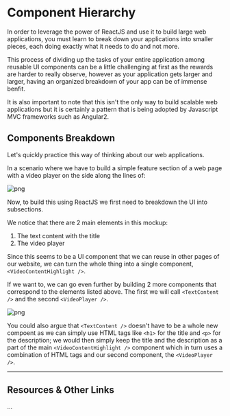 # Component Hierarchy

In order to leverage the power of ReactJS and use it to build large web applications, you must learn to break down your applications into smaller pieces, each doing exactly what it needs to do and not more.

This process of dividing up the tasks of your entire application among reusable UI components can be a little challenging at first as the rewards are harder to really observe, however as your application gets larger and larger, having an organized breakdown of your app can be of immense benfit.

It is also important to note that this isn't the only way to build scalable web applications but it is certainly a pattern that is being adopted by Javascript MVC frameworks such as Angular2.


## Components Breakdown

Let's quickly practice this way of thinking about our web applications. 

In a scenario where we have to build a simple feature section of a web page with a video player on the side along the lines of:

![png](https://cl.ly/0m3H2J3Z110S/Image%202016-08-26%20at%2011.07.24%20PM.png "feature_video_highlight")


Now, to build this using ReactJS we first need to breakdown the UI into subsections.

We notice that there are 2 main elements in this mockup:

1. The text content with the title
2. The video player

Since this seems to be a UI component that we can reuse in other pages of our website, we can turn the whole thing into a single component, `<VideoContentHighlight />`. 

If we want to, we can go even further by building 2 more components that correspond to the elements listed above. The first we will call `<TextContent />` and the second `<VideoPlayer />`. 

![png](https://cl.ly/2l0t36261N1S/Image%202016-08-26%20at%2011.15.00%20PM.png "labeled_breakdown")


You could also argue that `<TextContent />` doesn't have to be a whole new compoent as we can simply use HTML tags like `<h1>` for the title and `<p>` for the description; we would then simply keep the title and the description as a part of the main `<VideoContentHighlight />` component which in turn uses a combination of HTML tags and our second component, the `<VideoPlayer />`.


----

## Resources & Other Links

...